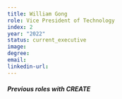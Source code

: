 ```yaml
---
title: William Gong
role: Vice President of Technology
index: 2
year: "2022"
status: current_executive
image:
degree:
email:
linkedin-url:
---
```

##### Previous roles with CREATE
